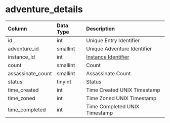 # adventure\_details

| Column | Data Type | Description |
| :--- | :--- | :--- |
| id | int | Unique Entry Identifier |
| adventure\_id | smallint | Unique Adventure Identifier |
| instance\_id | int | [Instance Identifier](../instances/instance_list.md) |
| count | smallint | Count |
| assassinate\_count | smallint | Assassinate Count |
| status | tinyint | Status |
| time\_created | int | Time Created UNIX Timestamp |
| time\_zoned | int | Time Zoned UNIX Timestamp |
| time\_completed | int | Time Completed UNIX Timestamp |

